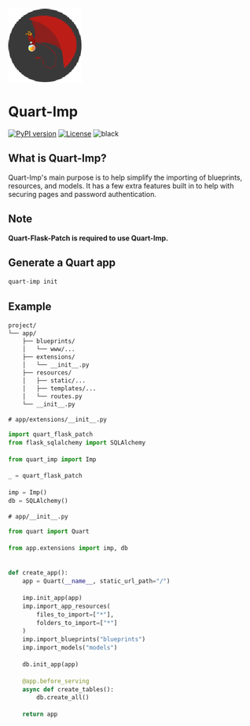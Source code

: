 ![](https://raw.githubusercontent.com/CheeseCake87/Quart-Imp/master/_assets/quart-Imp-Small.png)

# Quart-Imp

[![PyPI version](https://img.shields.io/pypi/v/quart-imp)](https://pypi.org/project/quart-imp/)
[![License](https://img.shields.io/badge/license-LGPL_v2-red.svg)](https://raw.githubusercontent.com/CheeseCake87/quart-imp/master/LICENSE)
![black](https://img.shields.io/badge/code%20style-black-000000.svg)

## What is Quart-Imp?

Quart-Imp's main purpose is to help simplify the importing of blueprints, resources, and models.
It has a few extra features built in to help with securing pages and password authentication.

## Note

**Quart-Flask-Patch is required to use Quart-Imp.**

## Generate a Quart app

```bash
quart-imp init
```

## Example

```text
project/
└── app/
    ├── blueprints/
    │   └── www/...
    ├── extensions/
    │   └── __init__.py
    ├── resources/
    │   ├── static/...
    │   ├── templates/...
    │   └── routes.py
    └── __init__.py
```

`# app/extensions/__init__.py`

```python
import quart_flask_patch
from flask_sqlalchemy import SQLAlchemy

from quart_imp import Imp

_ = quart_flask_patch

imp = Imp()
db = SQLAlchemy()
```

`# app/__init__.py`

```python
from quart import Quart

from app.extensions import imp, db


def create_app():
    app = Quart(__name__, static_url_path="/")

    imp.init_app(app)
    imp.import_app_resources(
        files_to_import=["*"],
        folders_to_import=["*"]
    )
    imp.import_blueprints("blueprints")
    imp.import_models("models")

    db.init_app(app)

    @app.before_serving
    async def create_tables():
        db.create_all()

    return app
```
